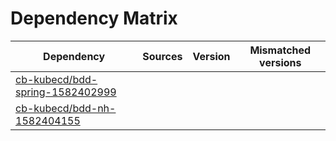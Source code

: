 # Dependency Matrix

Dependency | Sources | Version | Mismatched versions
---------- | ------- | ------- | -------------------
[cb-kubecd/bdd-spring-1582402999](https://github.com/cb-kubecd/bdd-spring-1582402999.git) |  | []() | 
[cb-kubecd/bdd-nh-1582404155](https://github.com/cb-kubecd/bdd-nh-1582404155.git) |  | []() | 
